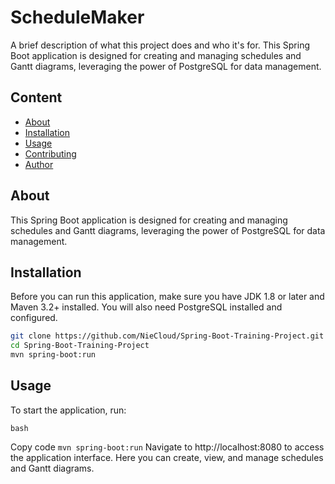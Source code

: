 # ScheduleMaker

A brief description of what this project does and who it's for. This Spring Boot application is designed for creating and managing schedules and Gantt diagrams, leveraging the power of PostgreSQL for data management.

## Content

- [About](#about)
- [Installation](#installation)
- [Usage](#usage)
- [Contributing](#contributing)
- [Author](#author)

## About

This Spring Boot application is designed for creating and managing schedules and Gantt diagrams, leveraging the power of PostgreSQL for data management.


## Installation

Before you can run this application, make sure you have JDK 1.8 or later and Maven 3.2+ installed. You will also need PostgreSQL installed and configured.

```bash
git clone https://github.com/NieCloud/Spring-Boot-Training-Project.git
cd Spring-Boot-Training-Project
mvn spring-boot:run
```

## Usage

To start the application, run:

```bash```

Copy code
```mvn spring-boot:run```
Navigate to http://localhost:8080 to access the application interface. Here you can create, view, and manage schedules and Gantt diagrams.

